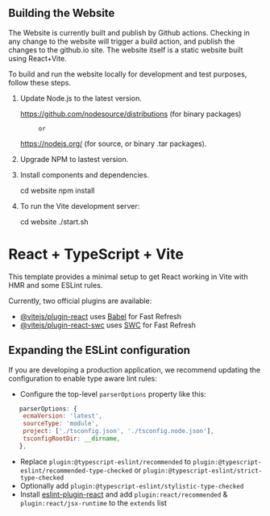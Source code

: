 ## Building the Website

The Website is currently built and publish by Github actions. Checking in any change 
to the website will trigger a build action, and publish the changes to the github.io site.
The website itself is a static website built using React+Vite.


To build and run the website locally for development and test purposes, follow these steps.

1. Update Node.js to the latest version.

   https://github.com/nodesource/distributions  (for binary packages)

            or 

   https://nodejs.org/  (for source, or binary .tar packages).
  

2. Upgrade NPM to lastest version.

3. Install components and dependencies.

    cd website
    npm install

4. To run the Vite development server:

   cd website
   ./start.sh


   






# React + TypeScript + Vite

This template provides a minimal setup to get React working in Vite with HMR and some ESLint rules.

Currently, two official plugins are available:

- [@vitejs/plugin-react](https://github.com/vitejs/vite-plugin-react/blob/main/packages/plugin-react/README.md) uses [Babel](https://babeljs.io/) for Fast Refresh
- [@vitejs/plugin-react-swc](https://github.com/vitejs/vite-plugin-react-swc) uses [SWC](https://swc.rs/) for Fast Refresh

## Expanding the ESLint configuration

If you are developing a production application, we recommend updating the configuration to enable type aware lint rules:

- Configure the top-level `parserOptions` property like this:

```js
   parserOptions: {
    ecmaVersion: 'latest',
    sourceType: 'module',
    project: ['./tsconfig.json', './tsconfig.node.json'],
    tsconfigRootDir: __dirname,
   },
```

- Replace `plugin:@typescript-eslint/recommended` to `plugin:@typescript-eslint/recommended-type-checked` or `plugin:@typescript-eslint/strict-type-checked`
- Optionally add `plugin:@typescript-eslint/stylistic-type-checked`
- Install [eslint-plugin-react](https://github.com/jsx-eslint/eslint-plugin-react) and add `plugin:react/recommended` & `plugin:react/jsx-runtime` to the `extends` list

